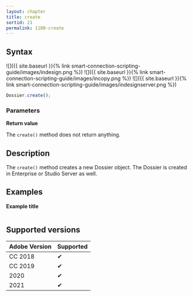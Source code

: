 ```yaml
---
layout: chapter
title: create
sortid: 21
permalink: 1100-create
---
```

## Syntax

![]({{ site.baseurl }}{% link smart-connection-scripting-guide/images/indesign.png %}) ![]({{ site.baseurl }}{% link smart-connection-scripting-guide/images/incopy.png %}) ![]({{ site.baseurl }}{% link smart-connection-scripting-guide/images/indesignserver.png %})
```javascript
Dossier.create();
```

### Parameters

**Return value**

The `create()` method does not return anything.

## Description

The `create()` method creates a new Dossier object. The Dossier is created in Enterprise or Studio Server as well.

## Examples

**Example title**

```javascript

```

## Supported versions

| Adobe Version | Supported |
|---------------|---------|
| CC 2018       | ✔       |
| CC 2019       | ✔       |
| 2020          | ✔       |
| 2021          | ✔       |